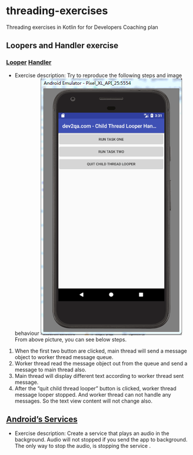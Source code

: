 # threading-exercises
Threading exercises in Kotlin for for Developers Coaching plan

## Loopers and Handler exercise
### [Looper](https://developer.android.com/reference/android/os/Looper) [Handler](https://developer.android.com/reference/android/os/Handler)
- Exercise description:
Try to reproduce the following steps and image behaviour
![alt tag](https://github.com/capraber/threading-exercises/blob/master/android-thread-message-looper-handler-exanple.gif)
From above picture, you can see below steps.
1. When the first two button are clicked, main thread will send a message object to worker thread message queue.
2. Worker thread read the message object out from the queue and send a message to main thread also.
3. Main thread will display different text according to worker thread sent message.
4. After the “quit child thread looper” button is clicked, worker thread message looper stopped. And worker thread can not handle any messages. So the text view content will not change also.

## [Android’s Services](https://developer.android.com/guide/components/services)
- Exercise description:
Create a  service that plays an audio in the background. Audio will not stopped if you send the app to background. The only way to stop the audio, is stopping the service .
